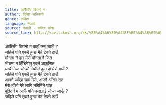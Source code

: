 ```yaml
---
title: आफैँसँग बिरानो म
author: दिनेश अधिकारी
genre: कविता
language: नेपाली
source: नेपाली - कविता कोश
source_link: http://kavitakosh.org/kk/%E0%A4%A6%E0%A4%BF%E0%A4%A8%E0%A5%87%E0%A4%B6_%E0%A4%85%E0%A4%A7%E0%A4%BF%E0%A4%95%E0%A4%BE%E0%A4%B0%E0%A5%80
---
```


आफैँसँग बिरानो म कहाँ रम्न जाऊँ ?  
जहिले पनि एक्लै हुन्छ मैले टेक्ने ठाउँ  
मौनता नै हार मेरो मौनता नै जित  
भीडमा म हिँडिरे'छु एक्लै आफूसित  
व्यर्थै किन सोध्यौ तिमीले कुन हो मेरो गाउँ ?  
जहिले पनि एक्लै हुन्छ मैले टेक्ने ठाउँ  
आफ्नै आँखा घाम मेरो, आफ्नै आँखा रात  
मेरो हाँसो मेरै लागि नबिर्सिने घात  
बुझ्दिनँ म आफैँ पनि कसलाई सोध्न जाऊँ ?  
जहिले पनि एक्लै हुन्छ मैले टेक्ने ठाउँ
